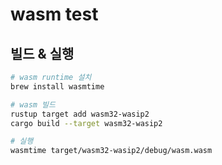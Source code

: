 # wasm test

## 빌드 & 실행

```bash
# wasm runtime 설치
brew install wasmtime

# wasm 빌드
rustup target add wasm32-wasip2
cargo build --target wasm32-wasip2

# 실행
wasmtime target/wasm32-wasip2/debug/wasm.wasm
```
